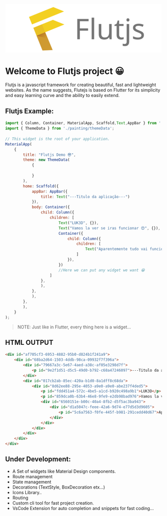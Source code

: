 ![Flutjs Logo](./Logo.svg)

# Welcome to Flutjs project 😀


Flutjs is a javascript framework for creating beautiful, fast and lightweight websites.
As the name suggests, Flutejs is based on Flutter for its simplicity and easy learning curve and the ability to easily extend.


## Flutjs Example:

```js
import { Column, Container, MaterialApp, Scaffold,Text,AppBar } from './material'
import { ThemeData } from './painting/themeData';

// This widget is the root of your application.
MaterialApp(
    {
        title: "Flutjs Demo 😎",
        theme: new ThemeData(
            {

            }
        ),
        home: Scaffold({
            appBar: AppBar({
                title: Text("---Titulo da aplicação---")
            }),
            body: Container({
                child: Column({
                    children: [
                        Text("LUK3D", {}),
                        Text("Vamos la ver se iras funcionar 😍", {}),
                        Container({
                            child: Column({
                                children: [
                                    Text("Aparentemente tudo vai funcionar")
                                ]
                            }),
                        })
                        //Here we can put any widget we want 😁
                    ]
                },
                ),
            },
            ),
        },
        ),
    }
);

```

> NOTE: Just like in Flutter, every thing here is a widget...


## HTML OUTPUT 

```html
<div id="af705cf3-6953-4882-95b0-d824b1f241a9">
    <div id="68ba2d64-1503-4ddb-98ca-09932f7f396a">
        <div id="79667a3c-5e67-4aed-a38c-af05e3298d7f">
            <p id="9e2f1d51-d5c5-49d0-b792-c68a47246097">---Titulo da aplicação---</p>
        </div>
        <div id="017cb2ab-85ec-420a-b1d0-8a1dff8c68da">
            <div id="8d62ee88-295e-4053-a9e0-a9e0-abe237f4ded5">
                <p id="fdd451a4-572c-4be5-a1cd-b920c498a9b1">LUK3D</p>
                <p id="859dca0b-63b4-46e8-9fe9-e2db98bad976">Vamos la ver se iras funcionar 😍</p>
                <div id="6560151e-b00c-40a4-8fb2-d5f5ac3ba943">
                    <div id="d1a5047c-feee-42a6-9d74-e77d5d3d9605">
                        <p id="5c6a7563-f0fe-445f-b981-291cedd40d67">Apenentarentemente tudo vai funcionar</p>
                    </div>
                </div>
            </div>
        </div>
    </div>
</div>

```



## Under Development: 

* A Set of widgets like Material Design components.
* Route management
* State management
* Decorations (TextStyle, BoxDecoration etx...)
* Icons Library..
* Routing
* Custom cli tool for fast project creation.
* VsCode Extension for auto completion and snippets for fast coding...




<!-- 

const jsdom = require("jsdom");
const { JSDOM } = jsdom;
global.document = new JSDOM(`<body><body>`).window.document; 


-->
